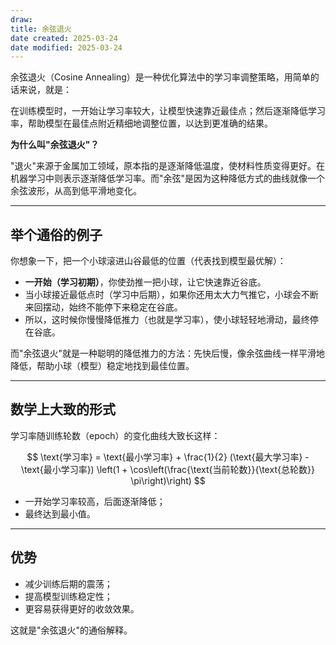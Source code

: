```yaml
---
draw:
title: 余弦退火
date created: 2025-03-24
date modified: 2025-03-24
---
```


余弦退火（Cosine Annealing）是一种优化算法中的学习率调整策略，用简单的话来说，就是：

在训练模型时，一开始让学习率较大，让模型快速靠近最佳点；然后逐渐降低学习率，帮助模型在最佳点附近精细地调整位置，以达到更准确的结果。

**为什么叫"余弦退火"？**

"退火"来源于金属加工领域，原本指的是逐渐降低温度，使材料性质变得更好。在机器学习中则表示逐渐降低学习率。而"余弦"是因为这种降低方式的曲线就像一个余弦波形，从高到低平滑地变化。

---

## 举个通俗的例子

你想象一下，把一个小球滚进山谷最低的位置（代表找到模型最优解）：

- **一开始（学习初期）**，你使劲推一把小球，让它快速靠近谷底。
- 当小球接近最低点时（学习中后期），如果你还用太大力气推它，小球会不断来回摆动，始终不能停下来稳定在谷底。
- 所以，这时候你慢慢降低推力（也就是学习率），使小球轻轻地滑动，最终停在谷底。

而"余弦退火"就是一种聪明的降低推力的方法：先快后慢，像余弦曲线一样平滑地降低，帮助小球（模型）稳定地找到最佳位置。

---

## 数学上大致的形式

学习率随训练轮数（epoch）的变化曲线大致长这样：

$$
\text{学习率} = \text{最小学习率} + \frac{1}{2} (\text{最大学习率} - \text{最小学习率}) \left(1 + \cos\left(\frac{\text{当前轮数}}{\text{总轮数}} \pi\right)\right)
$$

- 一开始学习率较高，后面逐渐降低；
- 最终达到最小值。

---

## 优势

- 减少训练后期的震荡；
- 提高模型训练稳定性；
- 更容易获得更好的收敛效果。

这就是"余弦退火"的通俗解释。
